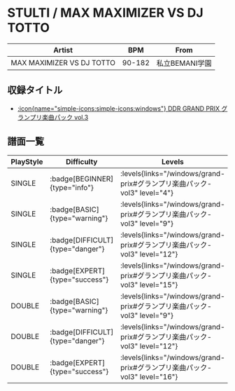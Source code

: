 # STULTI / MAX MAXIMIZER VS DJ TOTTO

|Artist|BPM|From|
|------|---|----|
|MAX MAXIMIZER VS DJ TOTTO|90-182|私立BEMANI学園|

## 収録タイトル

- [:icon{name="simple-icons:simple-icons:windows"} DDR GRAND PRIX グランプリ楽曲パック vol.3](/windows/grand-prix#グランプリ楽曲パック-vol3)

## 譜面一覧

|PlayStyle|Difficulty|Levels|Notes|Movie|
|---------|----------|------|-----|-----|
|SINGLE| :badge[BEGINNER]{type="info"}| :levels{links="/windows/grand-prix#グランプリ楽曲パック-vol3" level="4"}|112/22||
|SINGLE| :badge[BASIC]{type="warning"}| :levels{links="/windows/grand-prix#グランプリ楽曲パック-vol3" level="9"}|230/18||
|SINGLE| :badge[DIFFICULT]{type="danger"}| :levels{links="/windows/grand-prix#グランプリ楽曲パック-vol3" level="12"}|335/30||
|SINGLE| :badge[EXPERT]{type="success"}| :levels{links="/windows/grand-prix#グランプリ楽曲パック-vol3" level="15"}|525/16||
|DOUBLE| :badge[BASIC]{type="warning"}| :levels{links="/windows/grand-prix#グランプリ楽曲パック-vol3" level="9"}|232/23||
|DOUBLE| :badge[DIFFICULT]{type="danger"}| :levels{links="/windows/grand-prix#グランプリ楽曲パック-vol3" level="12"}|336/30||
|DOUBLE| :badge[EXPERT]{type="success"}| :levels{links="/windows/grand-prix#グランプリ楽曲パック-vol3" level="16"}|523/18||

